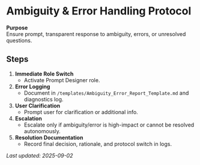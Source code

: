 # Ambiguity & Error Handling Protocol

**Purpose**  
Ensure prompt, transparent response to ambiguity, errors, or unresolved questions.

## Steps

1. **Immediate Role Switch**
   - Activate Prompt Designer role.
2. **Error Logging**
   - Document in `/templates/Ambiguity_Error_Report_Template.md` and diagnostics log.
3. **User Clarification**
   - Prompt user for clarification or additional info.
4. **Escalation**
   - Escalate only if ambiguity/error is high-impact or cannot be resolved autonomously.
5. **Resolution Documentation**
   - Record final decision, rationale, and protocol switch in logs.

_Last updated: 2025-09-02_